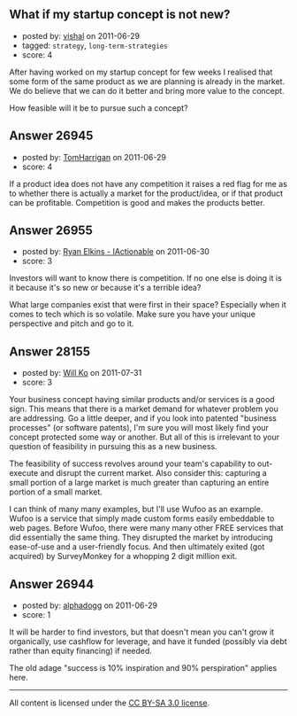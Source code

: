 ## What if my startup concept is not new?

- posted by: [vishal](https://stackexchange.com/users/-1/11600-vishal) on 2011-06-29
- tagged: `strategy`, `long-term-strategies`
- score: 4

After having worked on my startup concept for few weeks I realised that some form of the same product as we are planning is already in the market. We do believe that we can do it better and bring more value to the concept.  

How feasible will it be to pursue such a concept?


## Answer 26945

- posted by: [TomHarrigan](https://stackexchange.com/users/-1/11595-tomharrigan) on 2011-06-29
- score: 4

If a product idea does not have any competition it raises a red flag for me as to whether there is actually a market for the product/idea, or if that product can be profitable. Competition is good and makes the products better. 


## Answer 26955

- posted by: [Ryan Elkins - IActionable](https://stackexchange.com/users/-1/2566-ryan-elkins-iactionable) on 2011-06-30
- score: 3

Investors will want to know there is competition. If no one else is doing it is it because it's so new or because it's a terrible idea?

What large companies exist that were first in their space? Especially when it comes to tech which is so volatile. Make sure you have your unique perspective and pitch and go to it.


## Answer 28155

- posted by: [Will Ko](https://stackexchange.com/users/-1/12272-will-ko) on 2011-07-31
- score: 3

Your business concept having similar products and/or services is a good sign. This means that there is a market demand for whatever problem you are addressing. Go a little deeper, and if you look into patented "business processes" (or software patents), I'm sure you will most likely find your concept protected some way or another. But all of this is irrelevant to your question of feasibility in pursuing this as a new business.

The feasibility of success revolves around your team's capability to out-execute and disrupt the current market. Also consider this: capturing a small portion of a large market is much greater than capturing an entire portion of a small market.

I can think of many many examples, but I'll use Wufoo as an example. Wufoo is a service that simply made custom forms easily embeddable to web pages. Before Wufoo, there were many many other FREE services that did essentially the same thing. They disrupted the market by introducing ease-of-use and a user-friendly focus. And then ultimately exited (got acquired) by SurveyMonkey for a whopping 2 digit million exit.


## Answer 26944

- posted by: [alphadogg](https://stackexchange.com/users/-1/3197-alphadogg) on 2011-06-29
- score: 1

It will be harder to find investors, but that doesn't mean you can't grow it organically, use cashflow for leverage, and have it funded (possibly via debt rather than equity financing) if needed.

The old adage "success is 10% inspiration and 90% perspiration" applies here.



---

All content is licensed under the [CC BY-SA 3.0 license](https://creativecommons.org/licenses/by-sa/3.0/).
